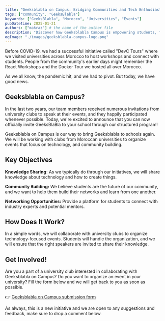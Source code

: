 ```yaml
---
title: "Geeksblabla on Campus: Bridging Communities and Tech Enthusiasts Across Morocco"
tags: ["community", "GeeksBlabla"]
keywords: ["GeeksBlabla", "Morocco", "Universities", "Events"]
pubDatetime: 2025-01-21
authors: ["makraz"] # the name of the author file
description: "Discover how Geeksblabla Campus is empowering students, fostering collaboration, and growing Morocco's tech ecosystem through university partnerships."
ogImage: "./images/geeksblabla-campus-logo.png"
---
```


Before COVID-19, we had a successful initiative called "DevC Tours" where we visited universities across Morocco to host workshops and connect with students. People from the community's earlier days might remember the React Workshops and the Docker Tour we hosted all over Morocco.

As we all know, the pandemic hit, and we had to pivot. But today, we have good news.

## Geeksblabla on Campus?

In the last two years, our team members received numerous invitations from university clubs to speak at their events, and they happily participated whenever possible. Today, we're excited to announce that you can now officially invite GeeksBlaBla to your school through our structured program!

Geeksblabla on Campus is our way to bring Geeksblabla to schools again. We will be working with clubs from Moroccan universities to organize events that focus on technology, and community building.

## Key Objectives

**Knowledge Sharing:** As we typically do through our initiatives, we will share knowledge about technology and how to create things.

**Community Building:** We believe students are the future of our community, and we want to help them build their networks and learn from one another.

**Networking Opportunities:** Provide a platform for students to connect with industry experts and potential mentors.

## How Does It Work?

In a simple words, we will collaborate with university clubs to organize technology-focused events. Students will handle the organization, and we will ensure that the right speakers are invited to share their knowledge.

## Get Involved!

Are you a part of a university club interested in collaborating with Geeksblabla on Campus? Do you want to organize an event in your university? Fill the form below and we will get back to you as soon as possible.

👉 [Geeksblabla on Campus submission form](https://tally.so/r/m6WAxN)

As always, this is a new initiative and we are open to any suggestions and feedback, make sure to drop a comment below.
